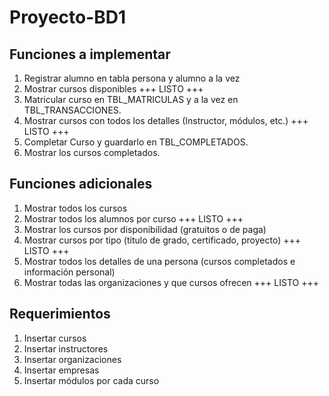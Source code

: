 # Proyecto-BD1

## Funciones a implementar
1. Registrar alumno en tabla persona y alumno a la vez
2. Mostrar cursos disponibles                                                  +++ LISTO +++
3. Matricular curso en TBL_MATRICULAS y a la vez en TBL_TRANSACCIONES.
4. Mostrar cursos con todos los detalles (Instructor, módulos, etc.)           +++ LISTO +++
5. Completar Curso y guardarlo en TBL_COMPLETADOS.
6. Mostrar los cursos completados.
## Funciones adicionales
1. Mostrar todos los cursos
2. Mostrar todos los alumnos por curso                                         +++ LISTO +++
3. Mostrar los cursos por disponibilidad (gratuitos o de paga)
4. Mostrar cursos por tipo (titulo de grado, certificado, proyecto)            +++ LISTO +++
5. Mostrar todos los detalles de una persona (cursos completados e información personal)
6. Mostrar todas las organizaciones y que cursos ofrecen                       +++ LISTO +++
## Requerimientos
1. Insertar cursos
2. Insertar instructores
3. Insertar organizaciones
4. Insertar empresas
5. Insertar módulos por cada curso
